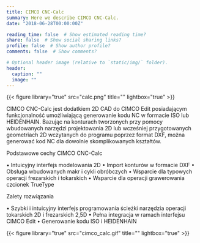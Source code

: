 ```yaml
---
title: CIMCO CNC-Calc
summary: Here we describe CIMCO CNC-Calc.
date: "2018-06-28T00:00:00Z"

reading_time: false  # Show estimated reading time?
share: false  # Show social sharing links?
profile: false  # Show author profile?
comments: false  # Show comments?

# Optional header image (relative to `static/img/` folder).
header:
  caption: ""
  image: ""
---
```


{{< figure library="true" src="calc.png" title="" lightbox="true" >}}

CIMCO CNC-Calc jest dodatkiem 2D CAD do CIMCO Edit posiadającym funkcjonalność umożliwiającą generowanie kodu NC w formacie ISO lub HEIDENHAIN. Bazując na konturach tworzonych przy pomocy wbudowanych narzędzi projektowania 2D lub wcześniej przygotowanych geometriach 2D wczytanych do programu poprzez format DXF, można generować kod NC dla dowolnie skomplikowanych kształtów.

Podstawowe cechy CIMCO CNC-Calc

• Intuicyjny interfejs modelowania 2D
• Import konturów w formacie DXF
• Obsługa wbudowanych makr i cykli obróbczych
• Wsparcie dla typowych operacji frezarskich i tokarskich
• Wsparcie dla operacji grawerowania czcionek TrueType


Zalety rozwiązania

• Szybki i intuicyjny interfejs programowania ścieżki narzędzia operacji tokarskich 2D i frezarskich 2,5D
• Pełna integracja w ramach interfejsu CIMCO Edit
• Generowanie kodu ISO i HEIDENHAIN

{{< figure library="true" src="cimco_calc.gif" title="" lightbox="true" >}}
